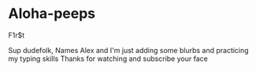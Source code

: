 # Aloha-peeps
F1r$t

Sup dudefolk,
Names Alex and I'm just adding some blurbs and practicing my typing skills
Thanks for watching and subscribe your face
